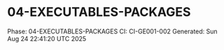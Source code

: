 # 04-EXECUTABLES-PACKAGES
Phase: 04-EXECUTABLES-PACKAGES
CI: CI-GE001-002
Generated: Sun Aug 24 22:41:20 UTC 2025
